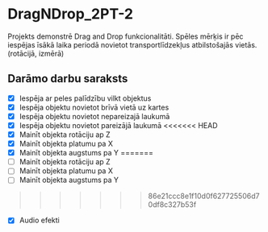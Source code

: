 # DragNDrop_2PT-2
Projekts demonstrē Drag and Drop funkcionalitāti. Spēles mērķis ir pēc iespējas īsākā laika periodā novietot transportlīdzekļus atbilstošajās vietās. (rotācijā, izmērā)

## Darāmo darbu saraksts
- [x] Iespēja ar peles palīdzību vilkt objektus
- [x] Iespēja objektu novietot brīvā vietā uz kartes
- [x] Iespēja objektu novietot nepareizajā laukumā
- [x] Iespēja objektu novietot pareizājā laukumā
<<<<<<< HEAD
- [x] Mainīt objekta rotāciju ap Z 
- [x] Mainīt objekta platumu pa X
- [x] Mainīt objekta augstums pa Y
=======
- [ ] Mainīt objekta rotāciju ap Z 
- [ ] Mainīt objekta platumu pa X
- [ ] Mainīt objekta augstums pa Y
>>>>>>> 86e21ccc8e1f10d0f627725506d70df8c327b53f
- [x] Audio efekti
